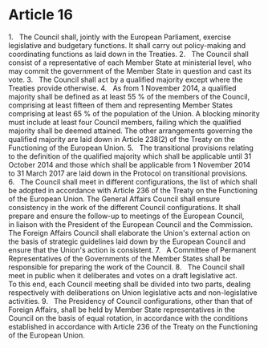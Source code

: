 # Article 16
1.   The Council shall, jointly with the European Parliament, exercise legislative and budgetary functions. It shall carry out policy-making and coordinating functions as laid down in the Treaties. 2.   The Council shall consist of a representative of each Member State at ministerial level, who may commit the government of the Member State in question and cast its vote. 3.   The Council shall act by a qualified majority except where the Treaties provide otherwise. 4.   As from 1 November 2014, a qualified majority shall be defined as at least 55 % of the members of the Council, comprising at least fifteen of them and representing Member States comprising at least 65 % of the population of the Union. A blocking minority must include at least four Council members, failing which the qualified majority shall be deemed attained. The other arrangements governing the qualified majority are laid down in Article 238(2) of the Treaty on the Functioning of the European Union. 5.   The transitional provisions relating to the definition of the qualified majority which shall be applicable until 31 October 2014 and those which shall be applicable from 1 November 2014 to 31 March 2017 are laid down in the Protocol on transitional provisions. 6.   The Council shall meet in different configurations, the list of which shall be adopted in accordance with Article 236 of the Treaty on the Functioning of the European Union. The General Affairs Council shall ensure consistency in the work of the different Council configurations. It shall prepare and ensure the follow-up to meetings of the European Council, in liaison with the President of the European Council and the Commission. The Foreign Affairs Council shall elaborate the Union's external action on the basis of strategic guidelines laid down by the European Council and ensure that the Union's action is consistent. 7.   A Committee of Permanent Representatives of the Governments of the Member States shall be responsible for preparing the work of the Council. 8.   The Council shall meet in public when it deliberates and votes on a draft legislative act. To this end, each Council meeting shall be divided into two parts, dealing respectively with deliberations on Union legislative acts and non-legislative activities. 9.   The Presidency of Council configurations, other than that of Foreign Affairs, shall be held by Member State representatives in the Council on the basis of equal rotation, in accordance with the conditions established in accordance with Article 236 of the Treaty on the Functioning of the European Union.